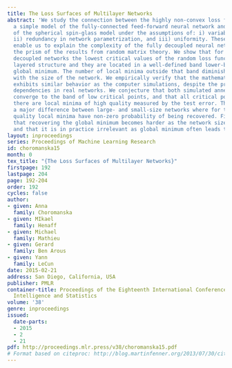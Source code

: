 ```yaml
---
title: The Loss Surfaces of Multilayer Networks
abstract: 'We study the connection between the highly non-convex loss function of
  a simple model of the fully-connected feed-forward neural network and the Hamiltonian
  of the spherical spin-glass model under the assumptions of: i) variable independence,
  ii) redundancy in network parametrization, and iii) uniformity. These assumptions
  enable us to explain the complexity of the fully decoupled neural network through
  the prism of the results from random matrix theory. We show that for large-size
  decoupled networks the lowest critical values of the random loss function form a
  layered structure and they are located in a well-defined band lower-bounded by the
  global minimum. The number of local minima outside that band diminishes exponentially
  with the size of the network. We empirically verify that the mathematical model
  exhibits similar behavior as the computer simulations, despite the presence of high
  dependencies in real networks. We conjecture that both simulated annealing and SGD
  converge to the band of low critical points, and that all critical points found
  there are local minima of high quality measured by the test error. This emphasizes
  a major difference between large- and small-size networks where for the latter poor
  quality local minima have non-zero probability of being recovered. Finally, we prove
  that recovering the global minimum becomes harder as the network size increases
  and that it is in practice irrelevant as global minimum often leads to overfitting.'
layout: inproceedings
series: Proceedings of Machine Learning Research
id: choromanska15
month: 0
tex_title: "{The Loss Surfaces of Multilayer Networks}"
firstpage: 192
lastpage: 204
page: 192-204
order: 192
cycles: false
author:
- given: Anna
  family: Choromanska
- given: MIkael
  family: Henaff
- given: Michael
  family: Mathieu
- given: Gerard
  family: Ben Arous
- given: Yann
  family: LeCun
date: 2015-02-21
address: San Diego, California, USA
publisher: PMLR
container-title: Proceedings of the Eighteenth International Conference on Artificial
  Intelligence and Statistics
volume: '38'
genre: inproceedings
issued:
  date-parts:
  - 2015
  - 2
  - 21
pdf: http://proceedings.mlr.press/v38/choromanska15.pdf
# Format based on citeproc: http://blog.martinfenner.org/2013/07/30/citeproc-yaml-for-bibliographies/
---
```

